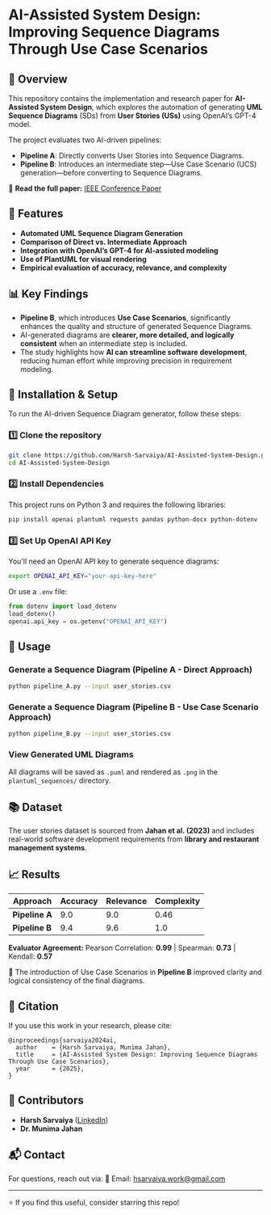 # AI-Assisted System Design: Improving Sequence Diagrams Through Use Case Scenarios

## 📌 Overview
This repository contains the implementation and research paper for **AI-Assisted System Design**, which explores the automation of generating **UML Sequence Diagrams** (SDs) from **User Stories (USs)** using OpenAI’s GPT-4 model.

The project evaluates two AI-driven pipelines:
- **Pipeline A**: Directly converts User Stories into Sequence Diagrams.
- **Pipeline B**: Introduces an intermediate step—Use Case Scenario (UCS) generation—before converting to Sequence Diagrams.

📄 **Read the full paper:** [IEEE Conference Paper](./AI-Assisted-System-Design-Paper.pdf)

## 🚀 Features
- **Automated UML Sequence Diagram Generation**
- **Comparison of Direct vs. Intermediate Approach**
- **Integration with OpenAI’s GPT-4 for AI-assisted modeling**
- **Use of PlantUML for visual rendering**
- **Empirical evaluation of accuracy, relevance, and complexity**

## 📊 Key Findings
- **Pipeline B**, which introduces **Use Case Scenarios**, significantly enhances the quality and structure of generated Sequence Diagrams.
- AI-generated diagrams are **clearer, more detailed, and logically consistent** when an intermediate step is included.
- The study highlights how **AI can streamline software development**, reducing human effort while improving precision in requirement modeling.

## 🔧 Installation & Setup
To run the AI-driven Sequence Diagram generator, follow these steps:

### 1️⃣ Clone the repository
```bash
git clone https://github.com/Harsh-Sarvaiya/AI-Assisted-System-Design.git
cd AI-Assisted-System-Design
```

### 2️⃣ Install Dependencies
This project runs on Python 3 and requires the following libraries:
```bash
pip install openai plantuml requests pandas python-docx python-dotenv
```

### 3️⃣ Set Up OpenAI API Key
You'll need an OpenAI API key to generate sequence diagrams:
```bash
export OPENAI_API_KEY="your-api-key-here"
```
Or use a `.env` file:
```python
from dotenv import load_dotenv
load_dotenv()
openai.api_key = os.getenv("OPENAI_API_KEY")
```

## 🔄 Usage

### Generate a Sequence Diagram (Pipeline A - Direct Approach)
```bash
python pipeline_A.py --input user_stories.csv
```

### Generate a Sequence Diagram (Pipeline B - Use Case Scenario Approach)
```bash
python pipeline_B.py --input user_stories.csv
```

### View Generated UML Diagrams
All diagrams will be saved as `.puml` and rendered as `.png` in the `plantuml_sequences/` directory.

## 📚 Dataset
The user stories dataset is sourced from **Jahan et al. (2023)** and includes real-world software development requirements from **library and restaurant management systems**.

## 📈 Results
| Approach | Accuracy | Relevance | Complexity |
|----------|---------|---------|------------|
| **Pipeline A** | 9.0 | 9.0 | 0.46 |
| **Pipeline B** | 9.4 | 9.6 | 1.0 |

**Evaluator Agreement:**
Pearson Correlation: **0.99** | Spearman: **0.73** | Kendall: **0.57**

📌 The introduction of Use Case Scenarios in **Pipeline B** improved clarity and logical consistency of the final diagrams.

## 📜 Citation
If you use this work in your research, please cite:
```
@inproceedings{sarvaiya2024ai,
  author    = {Harsh Sarvaiya, Munima Jahan},
  title     = {AI-Assisted System Design: Improving Sequence Diagrams Through Use Case Scenarios},
  year      = {2025},
}
```

## 🤝 Contributors
- **Harsh Sarvaiya** ([LinkedIn](https://www.linkedin.com/in/harsh-sarvaiya/))
- **Dr. Munima Jahan**

## 📬 Contact
For questions, reach out via:
📧 Email: hsarvaiya.work@gmail.com


---
⭐ If you find this useful, consider starring this repo!
